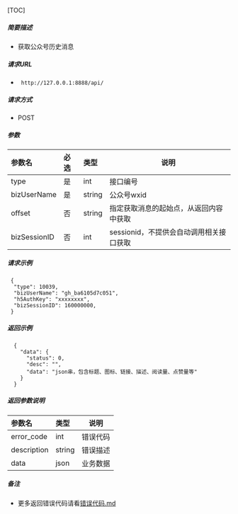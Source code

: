

[TOC]
    
##### 简要描述

- 获取公众号历史消息

##### 请求URL
- ` http://127.0.0.1:8888/api/`
  
##### 请求方式
- POST 

##### 参数

| 参数名          | 必选 | 类型     | 说明                       |   
|:-------------|:---|:-------|--------------------------|   
| type         | 是  | int    | 接口编号                     |   
| bizUserName  | 是  | string | 公众号wxid                  |   
| offset       | 否  | string | 指定获取消息的起始点，从返回内容中获取      |   
| bizSessionID | 否  | int    | sessionid，不提供会自动调用相关接口获取 |   

##### 请求示例

```
 {
  "type": 10039,
  "bizUserName": "gh_ba6105d7c051",
  "h5AuthKey": "xxxxxxxx",
  "bizSessionID": 160000000,
 } 
```

##### 返回示例 

``` 
  {
    "data": {
      "status": 0,
      "desc": "",
      "data": "json串，包含标题、图标、链接、描述、阅读量、点赞量等"
    }
  }
```

##### 返回参数说明 

| 参数名         | 类型     | 说明   |   
|:------------|:-------|------|   
| error_code  | int    | 错误代码 |   
| description | string | 错误描述 |   
| data        | json   | 业务数据 |   

##### 备注 

- 更多返回错误代码请看[错误代码.md](../错误代码.md)







